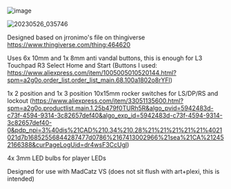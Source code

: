 ![image](https://github.com/BolSadguy/MadCatz-VS-Custom-Turbo-Panel/assets/131397163/ac9eb47d-1e19-4a98-b166-c21e1f12fc2d)

![20230526_035746](https://github.com/BolSadguy/MadCatz-VS-Custom-Turbo-Panel/assets/131397163/7663965a-0384-47bf-a813-080ad2bee168)

Designed based on jrronimo's file on thingiverse https://www.thingiverse.com/thing:464620

Uses 6x 10mm and 1x 8mm anti vandal buttons, this is enough for L3 Touchpad R3 Select Home and Start (Buttons I used: https://www.aliexpress.com/item/1005005010520144.html?spm=a2g0o.order_list.order_list_main.68.100a1802o8rYFl)

1x 2 position and 1x 3 position 10x15mm rocker switches for LS/DP/RS and lockout (https://www.aliexpress.com/item/33051135600.html?spm=a2g0o.productlist.main.1.25b479f0TURh5R&algo_pvid=5942483d-c73f-4594-9314-3c82657def40&algo_exp_id=5942483d-c73f-4594-9314-3c82657def40-0&pdp_npi=3%40dis%21CAD%210.34%210.28%21%21%21%21%21%4021021d7b16852556844287477d0786%2167413002966%21sea%21CA%212452166388&curPageLogUid=dr4wsF3CcUgl)

4x 3mm LED bulbs for player LEDs

Designed for use with MadCatz VS (does not sit flush with art+plexi, this is intended)

